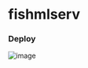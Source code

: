 # fishmlserv

### Deploy

![image](https://github.com/user-attachments/assets/aa0556f8-1873-4adc-af03-69b0a1a69eb4)

